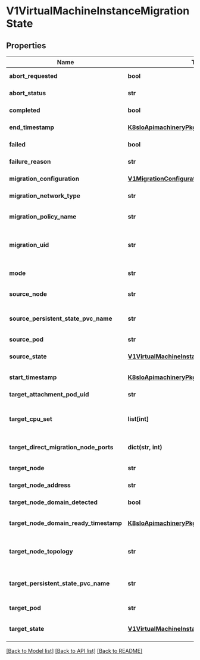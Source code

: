 # V1VirtualMachineInstanceMigrationState

## Properties
Name | Type | Description | Notes
------------ | ------------- | ------------- | -------------
**abort_requested** | **bool** | Indicates that the migration has been requested to abort | [optional] 
**abort_status** | **str** | Indicates the final status of the live migration abortion | [optional] 
**completed** | **bool** | Indicates the migration completed | [optional] 
**end_timestamp** | [**K8sIoApimachineryPkgApisMetaV1Time**](K8sIoApimachineryPkgApisMetaV1Time.md) | The time the migration action ended | [optional] 
**failed** | **bool** | Indicates that the migration failed | [optional] 
**failure_reason** | **str** | Contains the reason why the migration failed | [optional] 
**migration_configuration** | [**V1MigrationConfiguration**](V1MigrationConfiguration.md) | Migration configurations to apply | [optional] 
**migration_network_type** | **str** | The type of migration network, either &#39;pod&#39; or &#39;migration&#39; | [optional] 
**migration_policy_name** | **str** | Name of the migration policy. If string is empty, no policy is matched | [optional] 
**migration_uid** | **str** | The VirtualMachineInstanceMigration object associated with this migration | [optional] 
**mode** | **str** | Lets us know if the vmi is currently running pre or post copy migration | [optional] 
**source_node** | **str** | The source node that the VMI originated on | [optional] 
**source_persistent_state_pvc_name** | **str** | If the VMI being migrated uses persistent features (backend-storage), its source PVC name is saved here | [optional] 
**source_pod** | **str** |  | [optional] 
**source_state** | [**V1VirtualMachineInstanceMigrationSourceState**](V1VirtualMachineInstanceMigrationSourceState.md) | SourceState contains migration state managed by the source virt handler | [optional] 
**start_timestamp** | [**K8sIoApimachineryPkgApisMetaV1Time**](K8sIoApimachineryPkgApisMetaV1Time.md) | The time the migration action began | [optional] 
**target_attachment_pod_uid** | **str** | The UID of the target attachment pod for hotplug volumes | [optional] 
**target_cpu_set** | **list[int]** | If the VMI requires dedicated CPUs, this field will hold the dedicated CPU set on the target node | [optional] 
**target_direct_migration_node_ports** | **dict(str, int)** | The list of ports opened for live migration on the destination node | [optional] 
**target_node** | **str** | The target node that the VMI is moving to | [optional] 
**target_node_address** | **str** | The address of the target node to use for the migration | [optional] 
**target_node_domain_detected** | **bool** | The Target Node has seen the Domain Start Event | [optional] 
**target_node_domain_ready_timestamp** | [**K8sIoApimachineryPkgApisMetaV1Time**](K8sIoApimachineryPkgApisMetaV1Time.md) | The timestamp at which the target node detects the domain is active | [optional] 
**target_node_topology** | **str** | If the VMI requires dedicated CPUs, this field will hold the numa topology on the target node | [optional] 
**target_persistent_state_pvc_name** | **str** | If the VMI being migrated uses persistent features (backend-storage), its target PVC name is saved here | [optional] 
**target_pod** | **str** | The target pod that the VMI is moving to | [optional] 
**target_state** | [**V1VirtualMachineInstanceMigrationTargetState**](V1VirtualMachineInstanceMigrationTargetState.md) | TargetState contains migration state managed by the target virt handler | [optional] 

[[Back to Model list]](../README.md#documentation-for-models) [[Back to API list]](../README.md#documentation-for-api-endpoints) [[Back to README]](../README.md)


